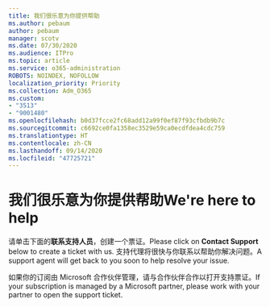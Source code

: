 ```yaml
---
title: 我们很乐意为你提供帮助
ms.author: pebaum
author: pebaum
manager: scotv
ms.date: 07/30/2020
ms.audience: ITPro
ms.topic: article
ms.service: o365-administration
ROBOTS: NOINDEX, NOFOLLOW
localization_priority: Priority
ms.collection: Adm_O365
ms.custom:
- "3513"
- "9001480"
ms.openlocfilehash: b0d37fcce2fc68add12a99f0ef87f93cfbdb9b7c
ms.sourcegitcommit: c6692ce0fa1358ec3529e59ca0ecdfdea4cdc759
ms.translationtype: HT
ms.contentlocale: zh-CN
ms.lasthandoff: 09/14/2020
ms.locfileid: "47725721"
---
```

# <a name="were-here-to-help"></a><span data-ttu-id="90245-102">我们很乐意为你提供帮助</span><span class="sxs-lookup"><span data-stu-id="90245-102">We're here to help</span></span>

<span data-ttu-id="90245-103">请单击下面的**联系支持人员**，创建一个票证。</span><span class="sxs-lookup"><span data-stu-id="90245-103">Please click on **Contact Support** below to create a ticket with us.</span></span> <span data-ttu-id="90245-104">支持代理将很快与你联系以帮助你解决问题。</span><span class="sxs-lookup"><span data-stu-id="90245-104">A support agent will get back to you soon to help resolve your issue.</span></span>

<span data-ttu-id="90245-105">如果你的订阅由 Microsoft 合作伙伴管理，请与合作伙伴合作以打开支持票证。</span><span class="sxs-lookup"><span data-stu-id="90245-105">If your subscription is managed by a Microsoft partner, please work with your partner to open the support ticket.</span></span>